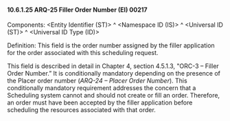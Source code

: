 #### 10.6.1.25 ARQ-25 Filler Order Number (EI) 00217

Components: &lt;Entity Identifier (ST)> ^ &lt;Namespace ID (IS)> ^ &lt;Universal ID (ST)> ^ &lt;Universal ID Type (ID)>

Definition: This field is the order number assigned by the filler application for the order associated with this scheduling request.

This field is described in detail in Chapter 4, section 4.5.1.3, "ORC-3 – Filler Order Number.” It is conditionally mandatory depending on the presence of the Placer order number (_ARQ-24 – Placer Order Number_). This conditionally mandatory requirement addresses the concern that a Scheduling system cannot and should not create or fill an order. Therefore, an order must have been accepted by the filler application before scheduling the resources associated with that order.
